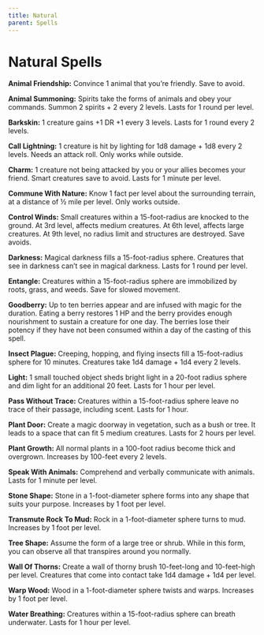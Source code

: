 ```yaml
---
title: Natural
parent: Spells
---
```


# Natural Spells
**Animal Friendship:** Convince 1 animal that you’re friendly. Save to avoid.

**Animal Summoning:** Spirits take the forms of animals and obey your commands. Summon 2 spirits + 2 every 2 levels. Lasts for 1 round per level.

**Barkskin:** 1 creature gains +1 DR +1 every 3 levels. Lasts for 1 round every 2 levels.

**Call Lightning:** 1 creature is hit by lighting for 1d8 damage + 1d8 every 2 levels. Needs an attack roll. Only works while outside.

**Charm:** 1 creature not being attacked by you or your allies becomes your friend. Smart creatures save to avoid. Lasts for 1 minute per level.

**Commune With Nature:** Know 1 fact per level about the surrounding terrain, at a distance of ½ mile per level. Only works outside.

**Control Winds:** Small creatures within a 15-foot-radius are knocked to the ground. At 3rd level, affects medium creatures. At 6th level, affects large creatures. At 9th level, no radius limit and structures are destroyed. Save avoids.

**Darkness:** Magical darkness fills a 15-foot-radius sphere. Creatures that see in darkness can’t see in magical darkness. Lasts for 1 round per level.

**Entangle:** Creatures within a 15-foot-radius sphere are immobilized by roots, grass, and weeds. Save for slowed movement.

**Goodberry:** Up to ten berries appear and are infused with magic for the duration. Eating a berry restores 1 HP and the berry provides enough nourishment to sustain a creature for one day. The berries lose their potency if they have not been consumed within a day of the casting of this spell.

**Insect Plague:** Creeping, hopping, and flying insects fill a 15-foot-radius sphere for 10 minutes. Creatures take 1d4 damage + 1d4 every 2 levels.

**Light:** 1 small touched object sheds bright light in a 20-foot radius sphere and dim light for an additional 20 feet. Lasts for 1 hour per level.

**Pass Without Trace:** Creatures within a 15-foot-radius sphere leave no trace of their passage, including scent. Lasts for 1 hour.

**Plant Door:** Create a magic doorway in vegetation, such as a bush or tree. It leads to a space that can fit 5 medium creatures. Lasts for 2 hours per level.

**Plant Growth:** All normal plants in a 100-foot radius become thick and overgrown. Increases by 100-feet every 2 levels.

**Speak With Animals:** Comprehend and verbally communicate with animals. Lasts for 1 minute per level.

**Stone Shape:** Stone in a 1-foot-diameter sphere forms into any shape that suits your purpose. Increases by 1 foot per level.

**Transmute Rock To Mud:** Rock in a 1-foot-diameter sphere turns to mud. Increases by 1 foot per level.

**Tree Shape:** Assume the form of a large tree or shrub. While in this form, you can observe all that transpires around you normally.

**Wall Of Thorns:** Create a wall of thorny brush 10-feet-long and 10-feet-high per level. Creatures that come into contact take 1d4 damage + 1d4 per level.

**Warp Wood:** Wood in a 1-foot-diameter sphere twists and warps. Increases by 1 foot per level.

**Water Breathing:** Creatures within a 15-foot-radius sphere can breath underwater. Lasts for 1 hour per level.
